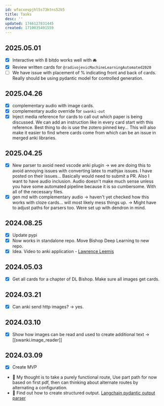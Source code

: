 ```yaml
---
id: wfacxevpjhl5s73ktns52b5
title: Tasks
desc: ''
updated: 1746127831445
created: 1710035491559
---
```



## 2025.05.01

- [x] Interactive with 8 bitdo works well with 🚘
- [x] Review written cards for `@radivojevicMachineLearningAutomated2020`
- [ ] We have issue with placement of % indicating front and back of cards. Really should be using pydantic model for controlled generation.

## 2025.04.26

- [x] complementary audio with image cards.
- [x] complementary audio override for `swanki-out`
- [x] Inject media reference for cards to call out which paper is being discussed. We can add an instruction like in every card start with this reference. Best thing to do is use the zotero pinned key... This will also make it easier to find where cards come from which can be an issue in merged anki libraries.

## 2025.04.25

- [x] New parser to avoid need vscode anki plugin → we are doing this to avoid annoying issues with converting latex to mathjax issues. I have posted on their issues... Basically would need to submit a PR. Also I want to have audio inclusion. Audio doesn't make much sense unless you have some automated pipeline because it is so cumbersome. With all of the necessary files.
- [x] gen md with complementary audio → haven't yet checked how this works with cloze cards... will most likely mess things up. → Might have to adjust paths for parsers too. Were set up with dendron in mind.

## 2024.08.25

- [x] Update pypi
- [x] Now works in standalone repo. Move Bishop Deep Learning to new repo.
- [x] Idea. Video to anki application - [Lawrence Leemis](https://www.youtube.com/@LawrenceLeemis/playlists)

## 2024.05.03

- [x] Get all cards for a chapter of DL Bishop. Make sure all images get cards.

## 2024.03.21

- [x] Can anki send http images? → yes.

## 2024.03.10

- [x] Show how images can be read and used to create additional text → [[swanki.image_reader]]

## 2024.03.09

- [x] Create MVP
- 🔲 My thought is to take a purely functional route, Use part path for now based on first pdf, then can thinking about alternate routes by alternating a configuration.
- 🔲 Find out how to create structured output. [Langchain pydantic output parser](https://python.langchain.com/docs/modules/model_io/output_parsers/types/pydantic)
